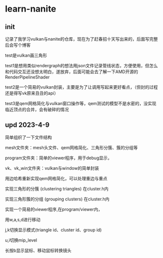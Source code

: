 # learn-nanite

## init
记录了我学习vulkan与nanite的仓库，现在为了赶春招十天写出来的，后面写完整后会写个博客

test是vulkan画三角形

test1是想用类似rendergraph的想法用json文件记录管线状态，方便使用，但怎么和代码交互还没想太明白，遂放弃，后面可能会去了解一下AMD开源的RenderPipelineShader

test2是一个简易的vulkan封装，主要是为了让调用写起来更好看点，（但封的过程还是得写vk原来丑丑的api）

test3是qem网格简化与vulkan窗口操作等，qem测试的模型不是水密的，没实现临近顶点的合并，会有破碎的情况

## upd 2023-4-9
简单组织了一下文件结构

mesh文件夹：mesh头文件、qem网格简化、三角形分簇、簇的分组等

program文件夹：简单的viewer程序，用于debug显示，

vk、vk_win文件夹：vulkan与window的简单封装

用边哈希重新实现qem网格简化，可以处理重边与重点

实现三角形的分簇 (clustering triangles) 在cluster.h内

实现三角形簇的分组 (grouping clusters) 在cluster.h内


实现一个简易的viewer程序,在program/viewer内，

用w,a,s,d进行移动

j,k切换显示模式(triangle id、cluster id、group id)

u,i切换mip_level

长按b显示鼠标、移动鼠标转换镜头